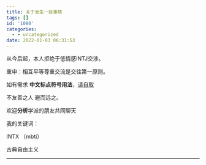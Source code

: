 ```yaml
---
title: 关于发生一些事情
tags: []
id: '1080'
categories:
  - - uncategorized
date: 2022-01-03 06:31:53
---
```


从今后起，本人拒绝于低情感INTJ交涉。

重申：相互平等尊重交流是交往第一原则。

如有需求 **中文标点符号用法**，[请自取](https://www.jioushan.top/wp-content/uploads/2021/12/标点符号用法.pdf)

不友善之人 避而远之。

欢迎**分析**学派的朋友共同聊天

我的关键词：

INTX （mbti）

古典自由主义

* * *